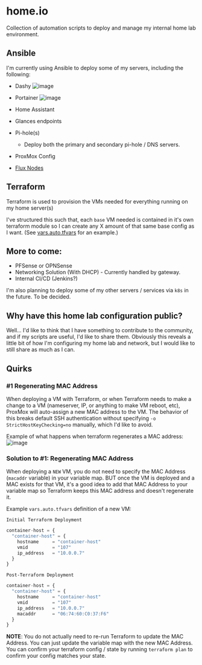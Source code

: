 # home.io

Collection of automation scripts to deploy and manage my internal home lab environment.

## Ansible

I'm currently using Ansible to deploy some of my servers, including the following:

- Dashy
![image](https://user-images.githubusercontent.com/46715299/173632525-8db0d4f4-6bc7-452c-9aa1-e0d6109b5e50.png)


- Portainer
![image](https://user-images.githubusercontent.com/46715299/172434420-46bbac21-37c7-4da6-85d3-4d447f524c8b.png)

- Home Assistant
- Glances endpoints
- Pi-hole(s)
  - Deploy both the primary and secondary pi-hole / DNS servers.
- ProxMox Config
- [Flux Nodes](https://runonflux.io/)

## Terraform

Terraform is used to provision the VMs needed for everything running on my home server(s)

I've structured this such that, each `base` VM needed is contained in it's own terraform module so I can create any X amount of that same base config as I want. (See [vars.auto.tfvars](https://github.com/matthewjdegarmo/home.io/blob/main/terraform/vars.auto.tfvars) for an example.)

## More to come:

- PFSense or OPNSense
- Networking Solution (With DHCP) - Currently handled by gateway.
- Internal CI/CD (Jenkins?)

I'm also planning to deploy some of my other servers / services via `k8s` in the future. To be decided.

## Why have this home lab configuration public?

Well... I'd like to think that I have something to contribute to the community, and if my scripts are useful, I'd like to share them. Obviously this reveals a little bit of how I'm configuring my home lab and network, but I would like to still share as much as I can.


## Quirks

### #1 Regenerating MAC Address
When deploying a VM with Terraform, or when Terraform needs to make a change to a VM (nameserver, IP, or anything to make VM reboot, etc), ProxMox will auto-assign a new MAC address to the VM. The behavior of this breaks default SSH authentication without specifying `-o StrictHostKeyChecking=no` manually, which I'd like to avoid.

Example of what happens when terraform regenerates a MAC address:
![image](https://user-images.githubusercontent.com/46715299/172637211-000b6223-0f86-4242-9dcc-6dbb0c73789a.png)

### Solution to #1: Regenerating MAC Address
When deploying a `NEW` VM, you do not need to specify the MAC Address (`macaddr` variable) in your variable map. BUT once the VM is deployed and a MAC exists for that VM, it's a good idea to add that MAC Address to your variable map so Terraform keeps this MAC address and doesn't regenerate it.

Example `vars.auto.tfvars` definition of a new VM:

`Initial Terraform Deployment`

```terraform
container-host = {
  "container-host" = {
    hostname     = "container-host"
    vmid         = "107"
    ip_address   = "10.0.0.7"
  }
}
```

`Post-Terraform Deployment`

```terraform
container-host = {
  "container-host" = {
    hostname     = "container-host"
    vmid         = "107"
    ip_address   = "10.0.0.7"
    macaddr      = "06:74:60:C0:37:F6"
  }
}
```

**NOTE**: You do not actually need to re-run Terraform to update the MAC Address. You can just update the variable map with the new MAC Address. You can confirm your terraform config / state by running `terraform plan` to confirm your config matches your state.
